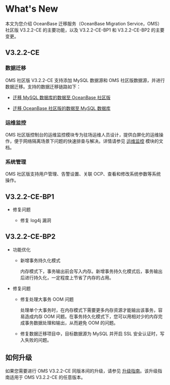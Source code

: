 # What's New

本文为您介绍 OceanBase 迁移服务（OceanBase Migration Service，OMS）社区版 V3.2.2-CE 的主要功能，以及 V3.2.2-CE-BP1 和 V3.2.2-CE-BP2 的主要变更。

## V3.2.2-CE

### 数据迁移

OMS 社区版 V3.2.2-CE 支持添加 MySQL 数据源和 OMS 社区版数据源，并进行数据迁移。支持的数据迁移链路如下：

* [迁移 MySQL 数据库的数据至 OceanBase 社区版](500.data-migration/300.create-a-data-migration-project/100.create-a-project-to-migrate-data-from-mysql-database-to-oceanbase-database.md)

* [迁移 OceanBase 社区版的数据至 MySQL 数据库](500.data-migration/300.create-a-data-migration-project/200.create-a-data-migration-project-from-oceanbase-database-to-mysql-database.md)

### 运维监控

OMS 社区版控制台的运维监控模块专为驻场运维人员设计，提供白屏化的运维操作，便于网络隔离场景下问题的快速排查与解决。详情请参见 [运维监控](700.o-m-and-monitoring/100.go-to-the-overview-page.md) 模块的文档。

### 系统管理

OMS 社区版支持用户管理、告警设置、关联 OCP、查看和修改系统参数等系统操作。

## V3.2.2-CE-BP1

* 修复问题

   * 修复 log4j 漏洞

## V3.2.2-CE-BP2

* 功能优化

    * 新增事务持久化模式
    
        内存模式下，事务输出前会写入内存。新增事务持久化模式后，事务输出后进行持久化，一定程度上节省了内存的占用。

* 修复问题
  
    * 修复处理大事务 OOM 问题

        处理单个大事务时，在内存模式下需要更多内存资源才能输出该事务，容易造成内存 OOM 问题。在事务持久化模式下，您可以用相对少的内存完成事务数据处理和输出，从而避免 OOM 的问题。

    * 修复数据迁移项目中，目标数据源为 MySQL 并开启 SSL 安全认证时，写入失败的问题。

## 如何升级

如果您需要进行 OMS V3.2.2-CE 同版本间的升级，请参见 [升级指南](../zh-CN/1000.upgrade-guide.md)。该升级指南适用于 OMS V3.2.2-CE 的任意版本。
